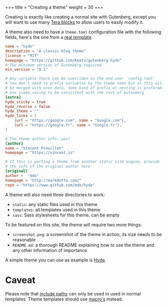 +++
title = "Creating a theme"
weight = 30
+++

Creating is exactly like creating a normal site with Gutenberg, except you
will want to use many [Tera blocks](https://tera.netlify.com/docs/templates/#inheritance) to
allow users to easily modify it.

A theme also need to have a `theme.toml` configuration file with the
following fields, here's the one from a [real template](https://github.com/Keats/hyde):

```toml
name = "hyde"
description = "A classic blog theme"
license = "MIT"
homepage = "https://github.com/Keats/gutenberg-hyde"
# The minimum version of Gutenberg required
min_version = "0.1"

# Any variable there can be overriden in the end user `config.toml`
# You don't need to prefix variables by the theme name but as this will
# be merged with user data, some kind of prefix or nesting is preferable
# Use snake_casing to be consistent with the rest of Gutenberg
[extra]
hyde_sticky = true
hyde_reverse = false
hyde_theme = ""
hyde_links = [
    {url = "https://google.com", name = "Google.com"},
    {url = "https://google.fr", name = "Google.fr"},
]

# The theme author info: you!
[author]
name = "Vincent Prouillet"
homepage = "https://vincent.is"

# If this is porting a theme from another static site engine, provide
# the info of the original author here
[original]
author =  "mdo"
homepage = "http://markdotto.com/"
repo = "https://www.github.com/mdo/hyde"
```

A theme will also need three directories to work:

- `static`: any static files used in this theme
- `templates`: all templates used in this theme
- `sass`: Sass stylesheets for this theme, can be empty

To be featured on this site, the theme will require two more things:

- `screenshot.png`: a screenshot of the theme in action, its size needs to be reasonable
- `README.md`: a thorough README explaining how to use the theme and any other information
of importance

A simple theme you can use as example is [Hyde](https://github.com/Keats/hyde).

# Caveat

Please note that [include paths](https://tera.netlify.com/docs/templates/#include) can only be used in used in normal templates. Theme templates should use [macro's](https://tera.netlify.com/docs/templates/#macros) instead.

